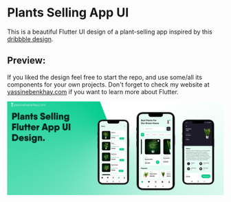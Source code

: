 # Plants Selling App UI
This is a beautiful Flutter UI design of a plant-selling app inspired by this [dribbble design](https://dribbble.com/shots/17378824-Planting-Plant-Website).
## Preview:
If you liked the design feel free to start the repo, and use some/all its components for your own projects.
Don't forget to check my website at [yassinebenkhay.com](https://yassinebenkhay.com) if you want to learn more about Flutter.

![Scrrenshot](https://github.com/yassine-bennkhay/plants_selling_flutter_app_ui/blob/main/screenshots/plants_selling%20app_showcase.png?raw=true)

